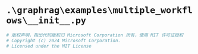 # `.\graphrag\examples\multiple_workflows\__init__.py`

```py
# 版权声明，指出代码版权归 Microsoft Corporation 所有，使用 MIT 许可证授权
# Copyright (c) 2024 Microsoft Corporation.
# Licensed under the MIT License
```